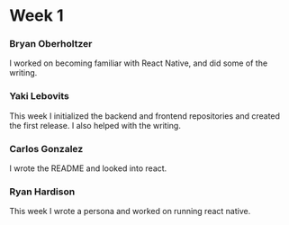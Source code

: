 # Week 1

### Bryan Oberholtzer

I worked on becoming familiar with React Native, and did some of the writing.


### Yaki Lebovits

This week I initialized the backend and frontend repositories and created the first release. I also helped with the writing.


### Carlos Gonzalez

I wrote the README and looked into react.


### Ryan Hardison

This week I wrote a persona and worked on running react native.

